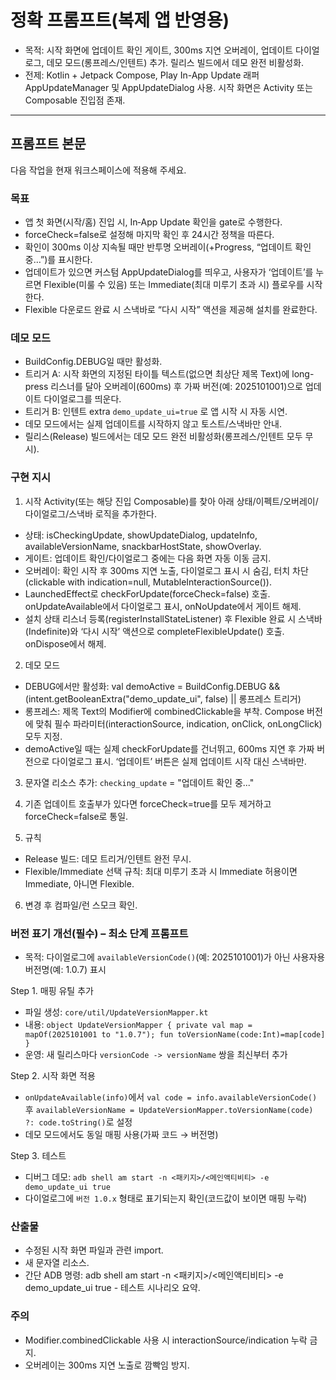 # 정확 프롬프트(복제 앱 반영용)

- 목적: 시작 화면에 업데이트 확인 게이트, 300ms 지연 오버레이, 업데이트 다이얼로그, 데모 모드(롱프레스/인텐트) 추가. 릴리스 빌드에서 데모 완전 비활성화.
- 전제: Kotlin + Jetpack Compose, Play In-App Update 래퍼 AppUpdateManager 및 AppUpdateDialog 사용. 시작 화면은 Activity 또는 Composable 진입점 존재.

---

## 프롬프트 본문

다음 작업을 현재 워크스페이스에 적용해 주세요. 

### 목표 

- 앱 첫 화면(시작/홈) 진입 시, In‑App Update 확인을 gate로 수행한다. 
- forceCheck=false로 설정해 마지막 확인 후 24시간 정책을 따른다. 
- 확인이 300ms 이상 지속될 때만 반투명 오버레이(+Progress, “업데이트 확인 중…”)를 표시한다. 
- 업데이트가 있으면 커스텀 AppUpdateDialog를 띄우고, 사용자가 ‘업데이트’를 누르면 Flexible(미룰 수 있음) 또는 Immediate(최대 미루기 초과 시) 플로우를 시작한다. 
- Flexible 다운로드 완료 시 스낵바로 “다시 시작” 액션을 제공해 설치를 완료한다. 

### 데모 모드 
- BuildConfig.DEBUG일 때만 활성화. 
- 트리거 A: 시작 화면의 지정된 타이틀 텍스트(없으면 최상단 제목 Text)에 long-press 리스너를 달아 오버레이(600ms) 후 가짜 버전(예: 2025101001)으로 업데이트 다이얼로그를 띄운다. 
- 트리거 B: 인텐트 extra `demo_update_ui=true` 로 앱 시작 시 자동 시연.
- 데모 모드에서는 실제 업데이트를 시작하지 않고 토스트/스낵바만 안내. 
- 릴리스(Release) 빌드에서는 데모 모드 완전 비활성화(롱프레스/인텐트 모두 무시). 

### 구현 지시 

1) 시작 Activity(또는 해당 진입 Composable)를 찾아 아래 상태/이펙트/오버레이/다이얼로그/스낵바 로직을 추가한다. 
- 상태: isCheckingUpdate, showUpdateDialog, updateInfo, availableVersionName, snackbarHostState, showOverlay. 
- 게이트: 업데이트 확인/다이얼로그 중에는 다음 화면 자동 이동 금지. 
- 오버레이: 확인 시작 후 300ms 지연 노출, 다이얼로그 표시 시 숨김, 터치 차단(clickable with indication=null, MutableInteractionSource()). 
- LaunchedEffect로 checkForUpdate(forceCheck=false) 호출. onUpdateAvailable에서 다이얼로그 표시, onNoUpdate에서 게이트 해제. 
- 설치 상태 리스너 등록(registerInstallStateListener) 후 Flexible 완료 시 스낵바(Indefinite)와 ‘다시 시작’ 액션으로 completeFlexibleUpdate() 호출. onDispose에서 해제.

2) 데모 모드 
- DEBUG에서만 활성화: val demoActive = BuildConfig.DEBUG && (intent.getBooleanExtra("demo_update_ui", false) || 롱프레스 트리거) 
- 롱프레스: 제목 Text의 Modifier에 combinedClickable을 부착. Compose 버전에 맞춰 필수 파라미터(interactionSource, indication, onClick, onLongClick) 모두 지정. 
- demoActive일 때는 실제 checkForUpdate를 건너뛰고, 600ms 지연 후 가짜 버전으로 다이얼로그 표시. ‘업데이트’ 버튼은 실제 업데이트 시작 대신 스낵바만. 

3) 문자열 리소스 추가: `checking_update` = "업데이트 확인 중..." 

4) 기존 업데이트 호출부가 있다면 forceCheck=true를 모두 제거하고 forceCheck=false로 통일. 

5) 규칙 
- Release 빌드: 데모 트리거/인텐트 완전 무시. 
- Flexible/Immediate 선택 규칙: 최대 미루기 초과 시 Immediate 허용이면 Immediate, 아니면 Flexible. 

6) 변경 후 컴파일/런 스모크 확인. 

### 버전 표기 개선(필수) – 최소 단계 프롬프트
- 목적: 다이얼로그에 `availableVersionCode()`(예: 2025101001)가 아닌 사용자용 버전명(예: 1.0.7) 표시

Step 1. 매핑 유틸 추가
- 파일 생성: `core/util/UpdateVersionMapper.kt`
- 내용: `object UpdateVersionMapper { private val map = mapOf(2025101001 to "1.0.7"); fun toVersionName(code:Int)=map[code] }`
- 운영: 새 릴리스마다 `versionCode -> versionName` 쌍을 최신부터 추가

Step 2. 시작 화면 적용
- `onUpdateAvailable(info)`에서 `val code = info.availableVersionCode()` 후 `availableVersionName = UpdateVersionMapper.toVersionName(code) ?: code.toString()`로 설정
- 데모 모드에서도 동일 매핑 사용(가짜 코드 → 버전명)

Step 3. 테스트
- 디버그 데모: `adb shell am start -n <패키지>/<메인액티비티> -e demo_update_ui true`
- 다이얼로그에 `버전 1.0.x` 형태로 표기되는지 확인(코드값이 보이면 매핑 누락)

### 산출물 
- 수정된 시작 화면 파일과 관련 import. 
- 새 문자열 리소스. 
- 간단 ADB 명령: adb shell am start -n <패키지>/<메인액티비티> -e demo_update_ui true - 테스트 시나리오 요약. 

### 주의 
- Modifier.combinedClickable 사용 시 interactionSource/indication 누락 금지. 
- 오버레이는 300ms 지연 노출로 깜빡임 방지.
